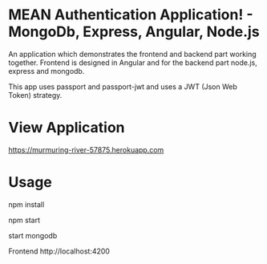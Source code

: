 # MEAN Authentication Application! - MongoDb, Express, Angular, Node.js

An application which demonstrates the frontend and backend part working together. Frontend is designed in Angular and for the backend part node.js, express and mongodb.

This app uses passport and passport-jwt and uses a JWT (Json Web Token) strategy.

# View Application

https://murmuring-river-57875.herokuapp.com 

# Usage

npm install

npm start

start mongodb

Frontend http://localhost:4200


